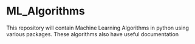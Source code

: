 # ML_Algorithms
This repository will contain Machine Learning Algorithms in python using various packages. These algorithms also have useful documentation 

